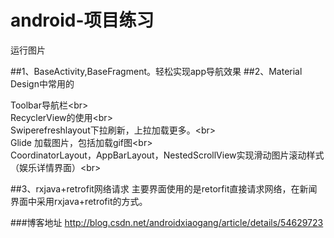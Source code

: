 # android-项目练习
运行图片

##1、BaseActivity,BaseFragment。轻松实现app导航效果
##2、Material Design中常用的


   Toolbar导航栏\<br>  
RecyclerView的使用\<br>  
Swiperefreshlayout下拉刷新，上拉加载更多。\<br>  
Glide 加载图片，包括加载gif图\<br>  
CoordinatorLayout，AppBarLayout，NestedScrollView实现滑动图片滚动样式（娱乐详情界面）\<br> 

##3、rxjava+retrofit网络请求 
主要界面使用的是retorfit直接请求网络，在新闻界面中采用rxjava+retrofit的方式。

###博客地址
http://blog.csdn.net/androidxiaogang/article/details/54629723

